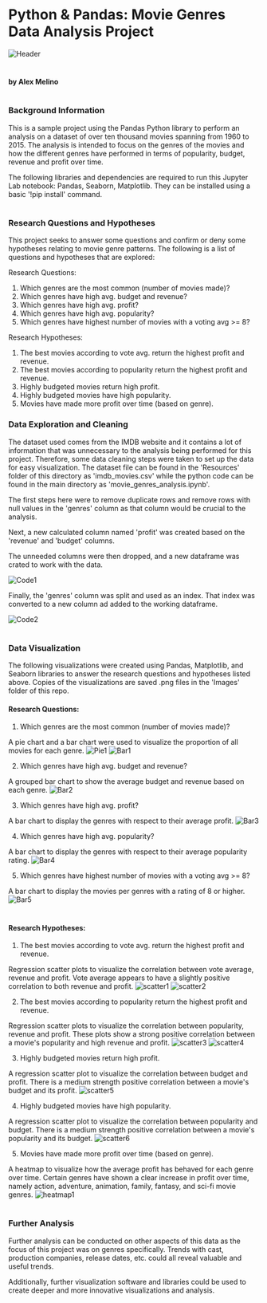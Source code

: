 # Python & Pandas: Movie Genres Data Analysis Project

![Header](Images/header.png)

#
#### by Alex Melino
#

### Background Information

This is a sample project using the Pandas Python library to perform an analysis on a dataset of over ten thousand movies spanning from 1960 to 2015. The analysis is intended to focus on the genres of the movies and how the different genres have performed in terms of popularity, budget, revenue and profit over time.

The following libraries and dependencies are required to run this Jupyter Lab notebook: Pandas, Seaborn, Matplotlib. They can be installed using a basic '!pip install' command.

#
### Research Questions and Hypotheses

This project seeks to answer some questions and confirm or deny some hypotheses relating to movie genre patterns. The following is a list of questions and hypotheses that are explored:

Research Questions:
1. Which genres are the most common (number of movies made)?
2. Which genres have high avg. budget and revenue?
3. Which genres have high avg. profit?
4. Which genres have high avg. popularity?
5. Which genres have highest number of movies with a voting avg >= 8?


Research Hypotheses:
1. The best movies according to vote avg. return the highest profit and revenue.
2. The best movies according to popularity return the highest profit and revenue.
3. Highly budgeted movies return high profit.
4. Highly budgeted movies have high popularity.
5. Movies have made more profit over time (based on genre).


### Data Exploration and Cleaning

The dataset used comes from the IMDB website and it contains a lot of information that was unnecessary to the analysis being performed for this project. Therefore, some data cleaning steps were taken to set up the data for easy visualization. The dataset file can be found in the 'Resources' folder of this directory as 'imdb_movies.csv' while the python code can be found in the main directory as 'movie_genres_analysis.ipynb'.

The first steps here were to remove duplicate rows and remove rows with null values in the 'genres' column as that column would be crucial to the analysis.

Next, a new calculated column named 'profit' was created based on the 'revenue' and 'budget' columns.

The unneeded columns were then dropped, and a new dataframe was crated to work with the data. 

![Code1](Images/code1.png)

Finally, the 'genres' column was split and used as an index. That index was converted to a new column ad added to the working dataframe.

![Code2](Images/code2.png)
#

### Data Visualization

The following visualizations were created using Pandas, Matplotlib, and Seaborn libraries to answer the research questions and hypotheses listed above. Copies of the visualizations are saved .png files in the 'Images' folder of this repo.


#### Research Questions:

1. Which genres are the most common (number of movies made)?

A pie chart and a bar chart were used to visualize the proportion of all movies for each genre.
![Pie1](Images/pie1.png)
![Bar1](Images/bar1.png)

2. Which genres have high avg. budget and revenue?

A grouped bar chart to show the average budget and revenue based on each genre.
![Bar2](Images/bar2.png)

3. Which genres have high avg. profit?

A bar chart to display the genres with respect to their average profit.
![Bar3](Images/bar3.png)

4. Which genres have high avg. popularity?

A bar chart to display the genres with respect to their average popularity rating.
![Bar4](Images/bar4.png)

5. Which genres have highest number of movies with a voting avg >= 8?

A bar chart to display the movies per genres with a rating of 8 or higher.
![Bar5](Images/bar5.png)

#
#### Research Hypotheses:

1. The best movies according to vote avg. return the highest profit and revenue.

 Regression scatter plots to visualize the correlation between vote average, revenue and profit. Vote average appears to have a slightly positive correlation to both revenue and profit.
![scatter1](Images/scatter1.png)
![scatter2](Images/scatter2.png)

2. The best movies according to popularity return the highest profit and revenue.

 Regression scatter plots to visualize the correlation between popularity, revenue and profit. These plots show a strong positive correlation between a movie's popularity and high revenue and profit.
![scatter3](Images/scatter3.png)
![scatter4](Images/scatter4.png)

3. Highly budgeted movies return high profit.

A regression scatter plot to visualize the correlation between budget and profit. There is a medium strength positive correlation between a movie's budget and its profit.
![scatter5](Images/scatter5.png)

4. Highly budgeted movies have high popularity.

A regression scatter plot to visualize the correlation between popularity and budget. There is a medium strength positive correlation between a movie's popularity and its budget.
![scatter6](Images/scatter6.png)

5. Movies have made more profit over time (based on genre).

A heatmap to visualize how the average profit has behaved for each genre over time. Certain genres have shown a clear increase in profit over time, namely action, adventure, animation, family, fantasy, and sci-fi movie genres.
![heatmap1](Images/heatmap1.png)




#
### Further Analysis

Further analysis can be conducted on other aspects of this data as the focus of this project was on genres specifically. Trends with cast, production companies, release dates, etc. could all reveal valuable and useful trends.

Additionally, further visualization software and libraries could be used to create deeper and more innovative visualizations and analysis.

